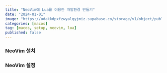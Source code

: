 ```yaml
---
title: "NeoVim에 Lua를 이용한 개발환경 만들기"
date: "2024-01-01"
image: "https://udakkdpxfzwyalqyjmiz.supabase.co/storage/v1/object/public/images/blog-macos.png"
categories: [macos]
tag: [macos, setup, neovim, lua]
published: false
---
```


### NeoVim 설치

### NeoVim 설정
